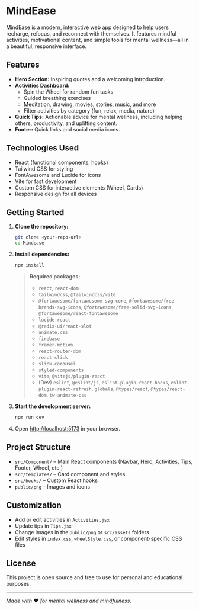 
# MindEase

MindEase is a modern, interactive web app designed to help users recharge, refocus, and reconnect with themselves. It features mindful activities, motivational content, and simple tools for mental wellness—all in a beautiful, responsive interface.

## Features

- **Hero Section:** Inspiring quotes and a welcoming introduction.
- **Activities Dashboard:** 
  - Spin the Wheel for random fun tasks
  - Guided breathing exercises
  - Meditation, drawing, movies, stories, music, and more
  - Filter activities by category (fun, relax, media, nature)
- **Quick Tips:** Actionable advice for mental wellness, including helping others, productivity, and uplifting content.
- **Footer:** Quick links and social media icons.

## Technologies Used

- React (functional components, hooks)
- Tailwind CSS for styling
- FontAwesome and Lucide for icons
- Vite for fast development
- Custom CSS for interactive elements (Wheel, Cards)
- Responsive design for all devices

## Getting Started

1. **Clone the repository:**
   ```sh
   git clone <your-repo-url>
   cd Mindease
   ```
2. **Install dependencies:**
   ```sh
   npm install
   ```
   > **Required packages:**  
   > - `react`, `react-dom`  
   > - `tailwindcss`, `@tailwindcss/vite`  
   > - `@fortawesome/fontawesome-svg-core`, `@fortawesome/free-brands-svg-icons`, `@fortawesome/free-solid-svg-icons`, `@fortawesome/react-fontawesome`  
   > - `lucide-react`  
   > - `@radix-ui/react-slot`  
   > - `animate.css`  
   > - `firebase`  
   > - `framer-motion`  
   > - `react-router-dom`  
   > - `react-slick`  
   > - `slick-carousel`  
   > - `styled-components`  
   > - `vite`, `@vitejs/plugin-react`  
   > - (Dev) `eslint`, `@eslint/js`, `eslint-plugin-react-hooks`, `eslint-plugin-react-refresh`, `globals`, `@types/react`, `@types/react-dom`, `tw-animate-css`

   
3. **Start the development server:**
   ```sh
   npm run dev
   ```
4. Open [http://localhost:5173](http://localhost:5173) in your browser.

## Project Structure

- `src/Component/` – Main React components (Navbar, Hero, Activities, Tips, Footer, Wheel, etc.)
- `src/templates/` – Card component and styles
- `src/hooks/` – Custom React hooks
- `public/png` – Images and icons

## Customization

- Add or edit activities in `Activities.jsx`
- Update tips in `Tips.jsx`
- Change images in the `public/png` or `src/assets` folders
- Edit styles in `index.css`, `wheelStyle.css`, or component-specific CSS files

## License

This project is open source and free to use for personal and educational purposes.

---

_Made with ❤️ for mental wellness and mindfulness._
